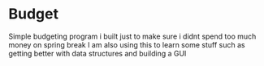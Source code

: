 # Budget
Simple budgeting program i built just to make sure i didnt spend too much money on spring break
I am also using this to learn some stuff such as getting better with data structures and building a GUI
